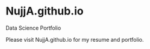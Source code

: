 # NujjA.github.io
Data Science Portfolio

Please visit NujjA.github.io for my resume and portfolio. 
